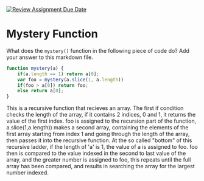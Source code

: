 [![Review Assignment Due Date](https://classroom.github.com/assets/deadline-readme-button-24ddc0f5d75046c5622901739e7c5dd533143b0c8e959d652212380cedb1ea36.svg)](https://classroom.github.com/a/GDPVb20V)
# Mystery Function

What does the `mystery()` function in the following piece of code do? Add your
answer to this markdown file.

```javascript
function mystery(a) {
    if(a.length == 1) return a[0];
    var foo = mystery(a.slice(1, a.length))
    if(foo > a[0]) return foo;
    else return a[0];
}
```
This is a recursive function that recieves an array. 
The first if condition checks the length of the array, if it contains 2 indices, 0 and 1, it returns the value of the first index.
foo is assigned to the recursion part of the function, a.slice(1,a.length)) makes a second array, containing the elements of the first array starting from index 1 and going through the length of the array, then passes it into the recursive function. At the so called "bottom" of this recursive ladder, if the length of 'a' is 1, the value of a is assigned to foo. foo then is compared to the value indexed in the second to last value of the array, and the greater number is assigned to foo, this repeats until the full array has been compared, and results in searching the array for the largest number indexed.
